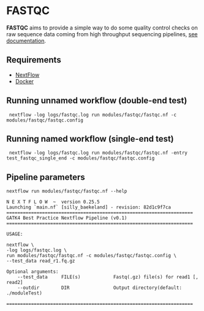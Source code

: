 # FASTQC

**FASTQC** aims to provide a simple way to do some quality control checks on raw sequence data coming from high throughput sequencing pipelines, [see documentation](https://www.bioinformatics.babraham.ac.uk/projects/fastqc/).

## Requirements

- <a href="https://www.nextflow.io/">NextFlow</a>
- <a href="https://www.docker.com/">Docker</a>

## Running unnamed workflow (double-end test)

```
 nextflow -log logs/fastqc.log run modules/fastqc/fastqc.nf -c modules/fastqc/fastqc.config
```

## Running named workflow (single-end test)

```
 nextflow -log logs/fastqc.log run modules/fastqc/fastqc.nf -entry test_fastqc_single_end -c modules/fastqc/fastqc.config
```

## Pipeline parameters

```
nextflow run modules/fastqc/fastqc.nf --help
```

```
N E X T F L O W  ~  version 0.25.5
Launching `main.nf` [silly_baekeland] - revision: 82d1c9f7ca
====================================================================
GATK4 Best Practice Nextflow Pipeline (v0.1)
====================================================================

USAGE:

nextflow \
-log logs/fastqc.log \
run modules/fastqc/fastqc.nf -c modules/fastqc/fastqc.config \
--test_data read_r1.fq.gz

Optional arguments:
    --test_data     FILE(s)            Fastq(.gz) file(s) for read1 [, read2]
    --outdir        DIR                Output directory(default: ./moduleTest)

====================================================================
```
